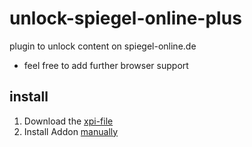 # unlock-spiegel-online-plus
plugin to unlock content on spiegel-online.de
- feel free to add further browser support

## install
1. Download the [xpi-file](https://github.com/henrikdetjen/unlock-spiegel-online-plus/blob/master/firefox/release/1.1/unlock_spiegel_online_plus-1.1-an+fx.xpi) 
2. Install Addon [manually](https://www.accessfirefox.org/Install_Addon_Manually.php)

